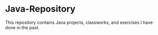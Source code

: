 # Java-Repository
This repository contains Java projects, classworks, and exercises I have done in the past.
